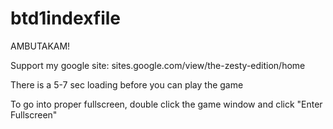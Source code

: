 # btd1indexfile
AMBUTAKAM!

Support my google site: sites.google.com/view/the-zesty-edition/home

There is a 5-7 sec loading before you can play the game

To go into proper fullscreen, double click the game window and click "Enter Fullscreen"
